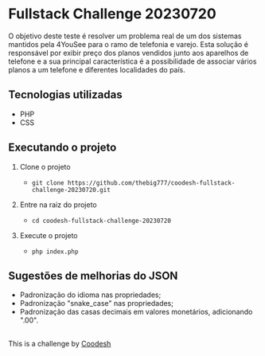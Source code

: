 # Fullstack Challenge 20230720

O objetivo deste teste é resolver um problema real de um dos sistemas mantidos pela 4YouSee para o ramo de telefonia e varejo. Esta solução é responsável por exibir preço dos planos vendidos junto aos aparelhos de telefone e a sua principal característica é a possibilidade de associar vários planos a um telefone e diferentes localidades do país.


## Tecnologias utilizadas
 - PHP
 - CSS

## Executando o projeto
 1. Clone o projeto
	 
	- ```git clone https://github.com/thebig777/coodesh-fullstack-challenge-20230720.git```
 2. Entre na raiz do projeto
	 
	 - ```cd coodesh-fullstack-challenge-20230720```
 3. Execute o projeto
   
	 - ``` php index.php ```
    
## Sugestões de melhorias do JSON
- Padronização do idioma nas propriedades;
- Padronização "snake_case" nas propriedades;
- Padronização  das casas decimais em valores monetários, adicionando ".00".

##
This is a challenge by [Coodesh](https://coodesh.com/)